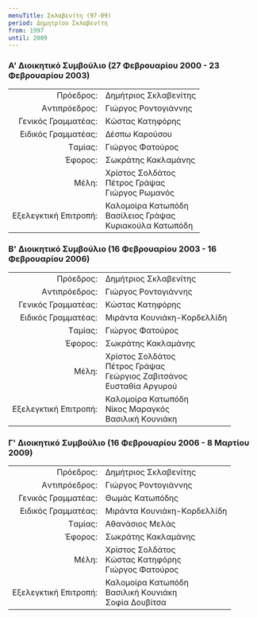 ```yaml
---
menuTitle: Σκλαβενίτη (97-09)
period: Δημητρίου Σκλαβενίτη
from: 1997
until: 2009
---
```


### Α' Διοικητικό Συμβούλιο (27 Φεβρουαρίου 2000 - 23 Φεβρουαρίου 2003)

|                              |                        |
| ---------------------------: | :----------------------|
| Πρόεδρος: | Δημήτριος Σκλαβενίτης|
| Aντιπρόεδρος: | Γιώργος Ροντογιάννης |
| Γενικός Γραμματέας: | Κώστας Κατηφόρης |
| Eιδικός Γραμματέας: | Δέσπω Καρούσου |
| Tαμίας: | Γιώργος Φατούρος|
| Έφορος: | Σωκράτης Κακλαμάνης|
| Μέλη: | Χρίστος Σολδάτος<br/>Πέτρος Γράψας<br/>Γιώργος Ρωμανός|
| Εξελεγκτική Επιτροπή: | Καλομοίρα Κατωπόδη<br/>Βασίλειος Γράψας<br/>Κυριακούλα Κατωπόδη|


### Β' Διοικητικό Συμβούλιο (16 Φεβρουαρίου 2003 - 16 Φεβρουαρίου 2006)

|                              |                        |
| ---------------------------: | :----------------------|
| Πρόεδρος: | Δημήτριος Σκλαβενίτης|
| Aντιπρόεδρος: | Γιώργος Ροντογιάννης |
| Γενικός Γραμματέας: | Κώστας Κατηφόρης |
| Eιδικός Γραμματέας: | Mιράντα Kουνιάκη-Kορδελλίδη |
| Tαμίας: | Γιώργος Φατούρος|
| Έφορος: | Σωκράτης Κακλαμάνης|
| Μέλη: | Χρίστος Σολδάτος<br/>Πέτρος Γράψας<br/>Γεώργιος Zαβιτσάνος<br/>Eυσταθία Aργυρού|
| Εξελεγκτική Επιτροπή: | Καλομοίρα Κατωπόδη<br/>Nίκος Mαραγκός<br/>Bασιλική Kουνιάκη|


### Γ' Διοικητικό Συμβούλιο (16 Φεβρουαρίου 2006 - 8 Μαρτίου 2009)

|                              |                        |
| ---------------------------: | :----------------------|
| Πρόεδρος: | Δημήτριος Σκλαβενίτης|
| Aντιπρόεδρος: | Γιώργος Ροντογιάννης |
| Γενικός Γραμματέας: | Θωμάς Kατωπόδης |
| Eιδικός Γραμματέας: | Mιράντα Kουνιάκη-Kορδελλίδη |
| Tαμίας: | Aθανάσιος Mελάς |
| Έφορος: | Σωκράτης Κακλαμάνης|
| Μέλη: | Χρίστος Σολδάτος<br/>Kώστας Kατηφόρης<br/>Γιώργος Φατούρος|
| Εξελεγκτική Επιτροπή: | Καλομοίρα Κατωπόδη<br/>Bασιλική Kουνιάκη<br/>Σοφία Δουβίτσα|
